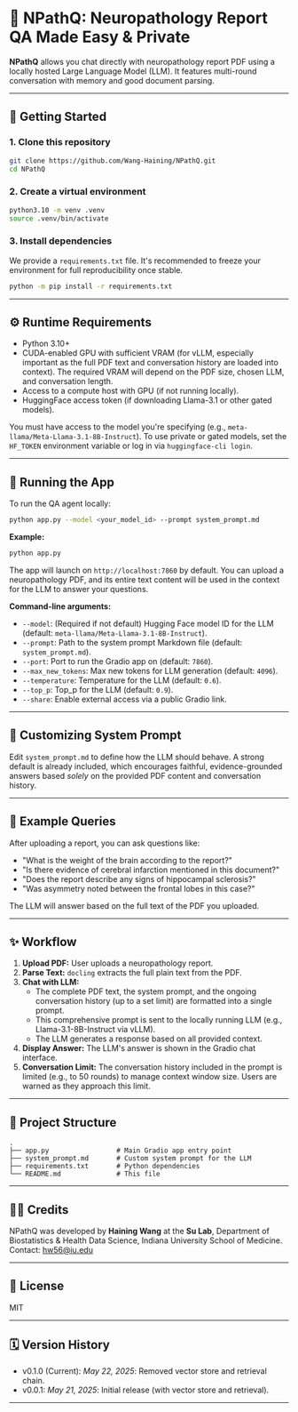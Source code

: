 # 🧠 NPathQ: Neuropathology Report QA Made Easy & Private

**NPathQ** allows you chat directly with neuropathology report PDF using a locally hosted Large Language Model (LLM).
It features multi-round conversation with memory and good document parsing.

---

## 🚀 Getting Started

### 1. Clone this repository

```bash
git clone https://github.com/Wang-Haining/NPathQ.git
cd NPathQ
```

### 2. Create a virtual environment

```bash
python3.10 -m venv .venv
source .venv/bin/activate
````

### 3. Install dependencies

We provide a `requirements.txt` file. It's recommended to freeze your environment for full reproducibility once stable.

```bash
python -m pip install -r requirements.txt
```

---

## ⚙️ Runtime Requirements

- Python 3.10+
- CUDA-enabled GPU with sufficient VRAM (for vLLM, especially important as the full PDF text and conversation history are loaded into context). The required VRAM will depend on the PDF size, chosen LLM, and conversation length.
- Access to a compute host with GPU (if not running locally).
- HuggingFace access token (if downloading Llama-3.1 or other gated models).

You must have access to the model you're specifying (e.g., `meta-llama/Meta-Llama-3.1-8B-Instruct`).
To use private or gated models, set the `HF_TOKEN` environment variable or log in via `huggingface-cli login`.

---

## 🧪 Running the App

To run the QA agent locally:

```bash
python app.py --model <your_model_id> --prompt system_prompt.md
```

**Example:**
```bash
python app.py
```

The app will launch on `http://localhost:7860` by default.
You can upload a neuropathology PDF, and its entire text content will be used in the context for the LLM to answer your questions.

**Command-line arguments:**
-   `--model`: (Required if not default) Hugging Face model ID for the LLM (default: `meta-llama/Meta-Llama-3.1-8B-Instruct`).
-   `--prompt`: Path to the system prompt Markdown file (default: `system_prompt.md`).
-   `--port`: Port to run the Gradio app on (default: `7860`).
-   `--max_new_tokens`: Max new tokens for LLM generation (default: `4096`).
-   `--temperature`: Temperature for the LLM (default: `0.6`).
-   `--top_p`: Top_p for the LLM (default: `0.9`).
-   `--share`: Enable external access via a public Gradio link.

---

## 📝 Customizing System Prompt

Edit `system_prompt.md` to define how the LLM should behave.
A strong default is already included, which encourages faithful, evidence-grounded answers based *solely* on the provided PDF content and conversation history.

---

## 💬 Example Queries

After uploading a report, you can ask questions like:

- "What is the weight of the brain according to the report?"
- "Is there evidence of cerebral infarction mentioned in this document?"
- "Does the report describe any signs of hippocampal sclerosis?"
- "Was asymmetry noted between the frontal lobes in this case?"

The LLM will answer based on the full text of the PDF you uploaded.

---

## ✨ Workflow

1.  **Upload PDF:** User uploads a neuropathology report.
2.  **Parse Text:** `docling` extracts the full plain text from the PDF.
3.  **Chat with LLM:**
    *   The complete PDF text, the system prompt, and the ongoing conversation history (up to a set limit) are formatted into a single prompt.
    *   This comprehensive prompt is sent to the locally running LLM (e.g., Llama-3.1-8B-Instruct via vLLM).
    *   The LLM generates a response based on all provided context.
4.  **Display Answer:** The LLM's answer is shown in the Gradio chat interface.
5.  **Conversation Limit:** The conversation history included in the prompt is limited (e.g., to 50 rounds) to manage context window size. Users are warned as they approach this limit.

---

## 🧱 Project Structure

```
.
├── app.py                 # Main Gradio app entry point
├── system_prompt.md       # Custom system prompt for the LLM
├── requirements.txt       # Python dependencies
└── README.md              # This file
```

---

## 🧑‍💻 Credits

NPathQ was developed by **Haining Wang** at the **Su Lab**, Department of Biostatistics & Health Data Science, Indiana University School of Medicine.
Contact: [hw56@iu.edu](mailto:hw56@iu.edu)

---

## 📄 License

MIT

---

## 🗓️ Version History

-   v0.1.0 (Current): *May 22, 2025*: Removed vector store and retrieval chain.
-   v0.0.1: *May 21, 2025*: Initial release (with vector store and retrieval).

---